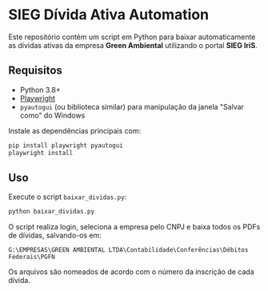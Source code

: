 # SIEG Dívida Ativa Automation

Este repositório contém um script em Python para baixar automaticamente as dívidas ativas da empresa **Green Ambiental** utilizando o portal **SIEG IriS**.

## Requisitos
- Python 3.8+
- [Playwright](https://playwright.dev/python/)
- `pyautogui` (ou biblioteca similar) para manipulação da janela "Salvar como" do Windows

Instale as dependências principais com:

```bash
pip install playwright pyautogui
playwright install
```

## Uso
Execute o script `baixar_dividas.py`:

```bash
python baixar_dividas.py
```

O script realiza login, seleciona a empresa pelo CNPJ e baixa todos os PDFs de dívidas, salvando-os em:

```
G:\EMPRESAS\GREEN AMBIENTAL LTDA\Contabilidade\Conferências\Débitos Federais\PGFN
```

Os arquivos são nomeados de acordo com o número da inscrição de cada dívida.
